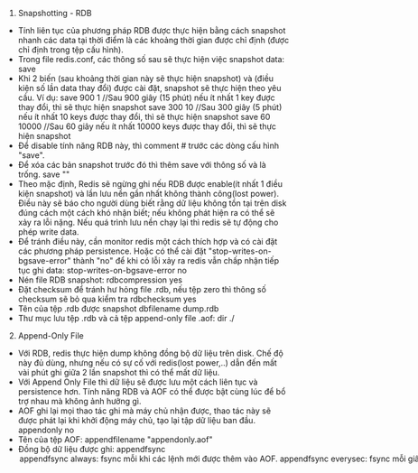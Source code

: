 1. Snapshotting - RDB
- Tính liên tục của phương pháp RDB được thực hiện bằng cách snapshot nhanh các data tại thời điểm là các khoảng thời gian được chỉ định (được chỉ định trong tệp cấu hình).
- Trong file redis.conf, các thông số sau sẽ thực hiện việc snapshot data:
  save <seconds> <changes>
- Khi 2 biến <second>(sau khoảng thời gian này sẽ thực hiện snapshot) và <change>(điều kiện số lần data thay đổi) được cài đặt, snapshot sẽ thực hiện theo yêu cầu.
Ví dụ:
  save 900 1  //Sau 900 giây (15 phút) nếu ít nhất 1 key được thay đổi, thì sẽ thực hiện snapshot
  save 300 10 //Sau 300 giây (5 phút) nếu ít nhất 10 keys được thay đổi, thì sẽ thực hiện snapshot
  save 60 10000 //Sau 60 giây nếu ít nhất 10000 keys được thay đổi, thì sẽ thực hiện snapshot
- Để disable tính năng RDB này, thì comment # trước các dòng cấu hình "save".
- Để xóa các bản snapshot trước đó thì thêm save với thông số <second> và <change> là trống.
  save ""
- Theo mặc định, Redis sẽ ngừng ghi nếu RDB được enable(ít nhất 1 điều kiện snapshot) và lần lưu nền gần nhất không thành công(lost power). Điều này sẽ báo cho người dùng biết rằng dữ liệu không tồn tại trên disk đúng cách một cách khó nhận biết; nếu không phát hiện ra có thể sẽ xảy ra lỗi nặng. Nếu quá trình lưu nền chạy lại thì redis sẽ tự động cho phép write data.
- Để tránh điều này, cần monitor redis một cách thích hợp và có cài đặt các phương pháp persistence. Hoặc có thể cài đặt "stop-writes-on-bgsave-error" thành "no" để khi có lỗi xảy ra redis vẫn chấp nhận tiếp tục ghi data:
  stop-writes-on-bgsave-error no
- Nén file RDB snapshot:
  rdbcompression yes
- Đặt checksum để tránh hư hỏng file .rdb, nếu tệp zero thì thông số checksum sẽ bỏ qua kiểm tra
  rdbchecksum yes
- Tên của tệp .rdb được snapshot
  dbfilename dump.rdb
- Thư mục lưu tệp .rdb và cả tệp append-only file .aof:
  dir ./
2. Append-Only File
- Với RDB, redis thực hiện dump không đồng bộ dữ liệu trên disk. Chế độ này đủ dùng, nhưng nếu có sự cố với redis(lost power,..) dẫn đến mất vài phút ghi giữa 2 lần snapshot thì có thể mất dữ liệu.
- Với Append Only File thì dữ liệu sẽ được lưu một cách liên tục và persistence hơn. Tính năng RDB và AOF có thể được bật cùng lúc để bổ trợ nhau mà không ảnh hưởng gì.
- AOF ghi lại mọi thao tác ghi mà máy chủ nhận được, thao tác này sẽ được phát lại khi khởi động máy chủ, tạo lại tập dữ liệu ban đầu.
  appendonly no
- Tên của tệp AOF:
  appendfilename "appendonly.aof"
- Đồng bộ dữ liệu được ghi:
  appendfsync <option>
  + appendfsync always: fsync mỗi khi các lệnh mới được thêm vào AOF. 
  + appendfsync everysec: fsync mỗi giây. Đủ nhanh (trong 2,4 có thể nhanh như snapshot) và có thể mất chỉ 1 giây dữ liệu nếu có sự cố.
